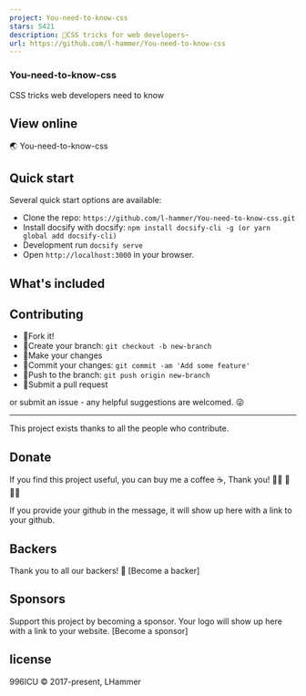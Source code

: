 ```yaml
---
project: You-need-to-know-css
stars: 5421
description: 💄CSS tricks for web developers~
url: https://github.com/l-hammer/You-need-to-know-css
---
```


### You-need-to-know-css

CSS tricks web developers need to know  

View online
-----------

🌏 You-need-to-know-css

Quick start
-----------

Several quick start options are available:

-   Clone the repo: `https://github.com/l-hammer/You-need-to-know-css.git`
-   Install docsify with docsify: `npm install docsify-cli -g (or yarn global add docsify-cli)`
-   Development run `docsify serve`
-   Open `http://localhost:3000` in your browser.

What's included
---------------

Contributing
------------

-   🍴Fork it!
-   🔀Create your branch: `git checkout -b new-branch`
-   🔧Make your changes
-   📝Commit your changes: `git commit -am 'Add some feature'`
-   🚀Push to the branch: `git push origin new-branch`
-   🎉Submit a pull request

or submit an issue - any helpful suggestions are welcomed. 😜

* * *

This project exists thanks to all the people who contribute.

Donate
------

If you find this project useful, you can buy me a coffee ☕, Thank you! 🙏🏻 🙏 🙏🏿

  
  

If you provide your github in the message, it will show up here with a link to your github.

Backers
-------

Thank you to all our backers! 🙏 \[Become a backer\]

Sponsors
--------

Support this project by becoming a sponsor. Your logo will show up here with a link to your website. \[Become a sponsor\]

license
-------

996ICU © 2017-present, LHammer
